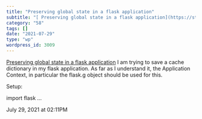 ```yaml
---
title: "Preserving global state in a flask application"
subtitle: "[ Preserving global state in a flask application](https://stackoverflow.com/questions/19277280/prese..."
category: "58"
tags: []
date: "2021-07-29"
type: "wp"
wordpress_id: 3009
---
```

[ Preserving global state in a flask application](https://stackoverflow.com/questions/19277280/preserving-global-state-in-a-flask-application?answertab=votes#tab-top)
 I am trying to save a cache dictionary in my flask application.
As far as I understand it, the Application Context, in particular the flask.g object should be used for this.

Setup:

import flask …

July 29, 2021 at 02:11PM